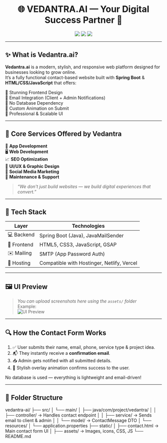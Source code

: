 <h1 align="center">🌐 VEDANTRA.AI — Your Digital Success Partner 🚀</h1>

<p align="center">
  <img src="https://img.shields.io/badge/Status-Completed-brightgreen?style=for-the-badge" />
  <img src="https://img.shields.io/badge/Tech-SpringBoot%20%7C%20HTML%20%7C%20CSS%20%7C%20JS-blue?style=for-the-badge" />
  <img src="https://img.shields.io/badge/Contact-Form%20System-lightgrey?style=for-the-badge" />
</p>

---

## ✨ What is Vedantra.ai?

**Vedantra.ai** is a modern, stylish, and responsive web platform designed for businesses looking to grow online.  
It’s a fully functional contact-based website built with **Spring Boot** & **HTML/CSS/JavaScript** that offers:

🔹 Stunning Frontend Design  
🔹 Email Integration (Client + Admin Notifications)  
🔹 No Database Dependency  
🔹 Custom Animation on Submit  
🔹 Professional & Scalable UI  

---

## 🚀 Core Services Offered by Vedantra

📱 **App Development**  
🖥️ **Web Development**  
📈 **SEO Optimization**  
🎨 **UI/UX & Graphic Design**  
📢 **Social Media Marketing**  
🔧 **Maintenance & Support**  

> _“We don't just build websites — we build digital experiences that convert.”_

---

## 🧰 Tech Stack

| Layer      | Technologies                        |
|------------|-------------------------------------|
| 💻 Backend | Spring Boot (Java), JavaMailSender  |
| 🎨 Frontend| HTML5, CSS3, JavaScript, GSAP       |
| ✉️ Mailing | SMTP (App Password Auth)            |
| 🎯 Hosting | Compatible with Hostinger, Netlify, Vercel |

---

## 🖼️ UI Preview

> _You can upload screenshots here using the `assets/` folder_  
> Example:  
> ![UI Preview](assets/screenshots/contact-preview.png)

---

## 🔍 How the Contact Form Works

1. ✅ User submits their name, email, phone, service type & project idea.
2. 📬 They instantly receive a **confirmation email**.
3. 📥 Admin gets notified with all submitted details.
4. 🎉 Stylish overlay animation confirms success to the user.

No database is used — everything is lightweight and email-driven!

---

## 📁 Folder Structure
vedantra-ai/
├── src/
│ └── main/
│ ├── java/com/project/vedantra/
│ │ ├── controller/ → Handles contact endpoint
│ │ ├── service/ → Sends email to client & admin
│ │ └── model/ → ContactMessage DTO
│ └── resources/
│ └── application.properties
├── static/
│ ├── contact.html → Main contact form UI
│ ├── assets/ → Images, icons, CSS, JS
└── README.md

